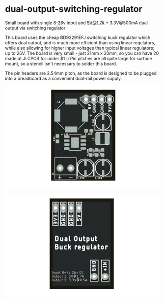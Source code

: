 # dual-output-switching-regulator
Small board with single 8-26v input and 5V@1.7A + 3.3V@500mA dual output via switching regulator

This board uses the cheap BD93291EFJ switching buck regulator which offers dual output, and is much more efficient than using linear regulators, while also allowing for higher input voltages than typical linear regulators; up to 26V. The board is very small - just 21mm x 30mm, so you can have 20 made at JLCPCB for under $1 :) Pin pitches are all quite large for surface mount, so a stencil isn't necessary to solder this board.

The pin headers are 2.54mm pitch, as the board is designed to be plugged into a breadboard as a convenient dual-rail power supply.

![Front of PCB](reg-front.png?raw=true)

![Back of PCB](reg-back.png?raw=true)

